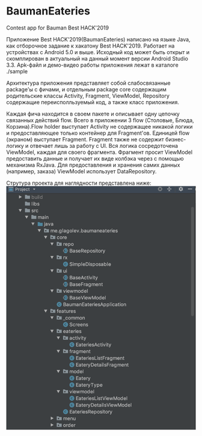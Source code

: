 # BaumanEateries
Contest app for Bauman Best HACK'2019

Приложение Best HACK'2019(BaumanEateries) написано на языке Javа, как отборочное задание к хакатону Best HACK'2019.
Работает на устройствах с Android 5.0 и выше. Исходный код может быть открыт и скомплирован в актуальный на данный момент
версии Android Studio 3.3. Apk-файл и демо-видео работы приложения лежат в каталоге ./sample

Архитектура приложения представляет собой слабосвязанные paсkage'ы с фичами, и отдельным package core содержащим
родительские классы Activity, Fragment, ViewModel, Repository содержащие переисполльзуемый код, а также класс приложения.

Каждая фича находится в своем пакете и описывает одну цепочку связанных действий flow.
Всего в приложении 3 flow (Столовые, Блюда, Корзина).Flow holder выступает Activity не содержащее никакой логики 
и предоставляющее только контейнер для Fragment'ов. Единицей  flow (экраном) выступает Fragment. Fragment также не содержит
бизнес-логику и отвечает лишь за работу c UI. Вся логика сосредоточена ViewModel, каждая для своего фрагмента.
Фрагмент просит ViewModel предоставить данные и получает их виде колбэка через с помощью механизма RxJava.
Для предоставления  и хранения самих данных (например, заказа) ViewModel использует DataRepository.

Струтура проекта для наглядности представлена ниже:
![alt text](https://raw.githubusercontent.com/offthelightness/BaumanEateries/master/app/src/main/res/raw/structure.png?token=AUJnuoh9S3ECogQRZ1vBud22iyBXOnZqks5cm9sTwA%3D%3D)
